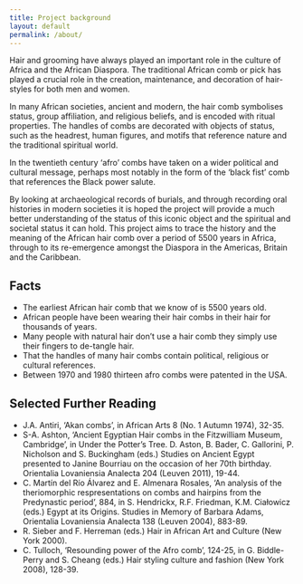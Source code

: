 ```yaml
---
title: Project background
layout: default
permalink: /about/
---
```

Hair and grooming have always played an important role in the culture of Africa and the African Diaspora. The traditional African comb or pick has played a crucial role in the creation, maintenance, and decoration of hair-styles for both men and women.

In many African societies, ancient and modern, the hair comb symbolises status, group affiliation, and religious beliefs, and is encoded with ritual properties. The handles of combs are decorated with objects of status, such as the headrest, human figures, and motifs that reference nature and the traditional spiritual world.

In the twentieth century ‘afro’ combs have taken on a wider political and cultural message, perhaps most notably in the form of the ‘black fist’ comb that references the Black power salute.

By looking at archaeological records of burials, and through recording oral histories in modern societies it is hoped the project will provide a much better understanding of the status of this iconic object and the spiritual and societal status it can hold. This project aims to trace the history and the meaning of the African hair comb over a period of 5500 years in Africa, through to its re-emergence amongst the Diaspora in the Americas, Britain and the Caribbean.

## Facts

* The earliest African hair comb that we know of is 5500 years old.
* African people have been wearing their hair combs in their hair for thousands of years.
* Many people with natural hair don’t use a hair comb they simply use their fingers to de-tangle hair.
* That the handles of many hair combs contain political, religious or cultural references.
* Between 1970 and 1980 thirteen afro combs were patented in the USA.

## Selected Further Reading

* J.A. Antiri, ‘Akan combs’, in African Arts 8 (No. 1 Autumn 1974), 32-35.
* S-A. Ashton, ‘Ancient Egyptian Hair combs in the Fitzwilliam Museum, Cambridge’, in Under the Potter’s Tree. D. Aston, B. Bader, C. Gallorini, P. Nicholson and S. Buckingham (eds.) Studies on Ancient Egypt presented to Janine Bourriau on the occasion of her 70th birthday. Orientalia Lovaniensia Analecta 204 (Leuven 2011), 19-44.
* C. Martín del Río Álvarez and E. Almenara Rosales, ‘An analysis of the theriomorphic respresentations on combs and hairpins from the Predynastic period’, 884, in S. Hendrickx, R.F. Friedman, K.M. Ciałowicz (eds.) Egypt at its Origins. Studies in Memory of Barbara Adams, Orientalia Lovaniensia Analecta 138 (Leuven 2004), 883-89.
* R. Sieber and F. Herreman (eds.) Hair in African Art and Culture (New York 2000).
* C. Tulloch, ‘Resounding power of the Afro comb’, 124-25, in G. Biddle-Perry and S. Cheang (eds.) Hair styling culture and fashion (New York 2008), 128-39.
